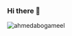 ### Hi there 👋

<!--
**AhmedAbogameel/ahmedabogameel** is a ✨ _special_ ✨ repository because its `README.md` (this file) appears on your GitHub profile.

Here are some ideas to get you started:

- 🔭 I’m currently working on ...
- 🌱 I’m currently learning ...
- 👯 I’m looking to collaborate on ...
- 🤔 I’m looking for help with ...
- 💬 Ask me about ...
- 📫 How to reach me: ...
- 😄 Pronouns: ...
- ⚡ Fun fact: ...
-->
<p><img align="left" src="https://github-readme-stats.vercel.app/api/top-langs?username=ahmedabogameel&show_icons=true&locale=en&layout=compact" alt="ahmedabogameel" /></p>
